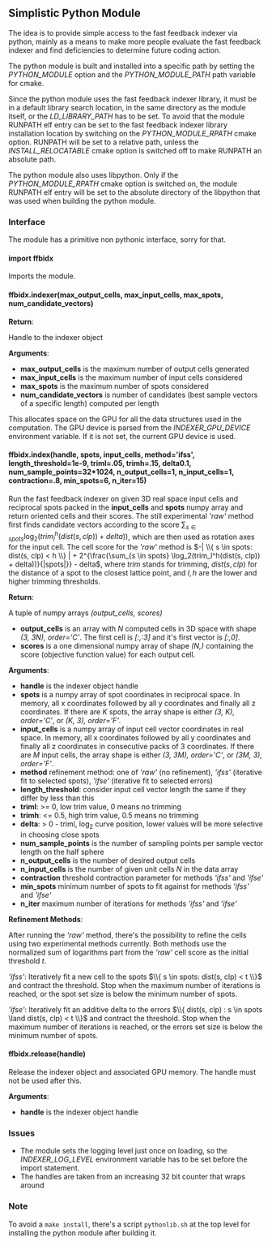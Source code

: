 ## Simplistic Python Module

The idea is to provide simple access to the fast feedback indexer via python, mainly as a means to make more people evaluate the fast feedback indexer and find deficiencies to determine future coding action.

The python module is built and installed into a specific path by setting the *PYTHON_MODULE* option and the *PYTHON_MODULE_PATH* path variable for cmake.

Since the python module uses the fast feedback indexer library, it must be in a default library search location, in the same directory as the module itself, or the *LD_LIBRARY_PATH* has to be set. To avoid that the module RUNPATH elf entry can be set to the fast feedback indexer library installation location by switching on the *PYTHON_MODULE_RPATH* cmake option. RUNPATH will be set to a relative path, unless the *INSTALL_RELOCATABLE* cmake option is switched off to make RUNPATH an absolute path.

The python module also uses libpython. Only if the *PYTHON_MODULE_RPATH* cmake option is switched on, the module RUNPATH elf entry will be set to the absolute directory of the libpython that was used when building the python module.

### Interface

The module has a primitive non pythonic interface, sorry for that.

#### import ffbidx

Imports the module.

#### ffbidx.indexer(max_output_cells, max_input_cells, max_spots, num_candidate_vectors)

**Return**:

Handle to the indexer object

**Arguments**:

- **max_output_cells** is the maximum number of output cells generated
- **max_input_cells** is the maximum number of input cells considered
- **max_spots** is the maximum number of spots considered
- **num_candidate_vectors** is number of candidates (best sample vectors of a specific length) computed per length

This allocates space on the GPU for all the data structures used in the computation. The GPU device is parsed from the *INDEXER_GPU_DEVICE* environment variable. If it is not set, the current GPU device is used.

#### ffbidx.index(handle, spots, input_cells, method='ifss', length_threshold=1e-9, triml=.05, trimh=.15, delta0.1, num_sample_points=32*1024, n_output_cells=1, n_input_cells=1, contraction=.8, min_spots=6, n_iter=15)

Run the fast feedback indexer on given 3D real space input cells and reciprocal spots packed in the **input_cells** and **spots** numpy array and return oriented cells and their scores. The still experimental *'raw'* method first finds candidate vectors according to the score $\sum_{s \in spots} \log_2(trim_l^h(dist(s, clp)) + delta))$, which are then used as rotation axes for the input cell. The cell score for the *'raw'* method is
$-| \\{ s \in spots: dist(s, clp) < h \\} | + 2^{\frac{\sum_{s \in spots} \log_2(trim_l^h(dist(s, clp)) + delta))}{|spots|}} - delta$, where $trim$ stands for trimming, $dist(s, clp)$ for the distance of a spot to the closest lattice point, and $l,h$ are the lower and higher trimming thresholds.

**Return**:

A tuple of numpy arrays *(output_cells, scores)*

- **output_cells** is an array with *N* computed cells in 3D space with shape *(3, 3N), order='C'*. The first cell is *\[:,:3\]* and it's first vector is *\[:,0\]*.
- **scores** is a one dimensional numpy array of shape *(N,)* containing the score (objective function value) for each output cell.

**Arguments**:

- **handle** is the indexer object handle
- **spots** is a numpy array of spot coordinates in reciprocal space. In memory, all x coordinates followed by all y coordinates and finally all z coordinates. If there are *K* spots, the array shape is either *(3, K), order='C'*, or *(K, 3), order='F'*.
- **input_cells** is a numpy array of input cell vector coordinates in real space. In memory, all x coordinates followed by all y coordinates and finally all z coordinates in consecutive packs of 3 coordinates. If there are *M* input cells, the array shape is either *(3, 3M), order='C'*, or *(3M, 3), order='F'*.
- **method** refinement method: one of *'raw'* (no refinement), *'ifss'* (iterative fit to selected spots), *'ifse'* (iterative fit to selected errors)
- **length_threshold**: consider input cell vector length the same if they differ by less than this
- **triml**: >= 0, low trim value, 0 means no trimming
- **trimh**: <= 0.5, high trim value, 0.5 means no trimming
- **delta**: > 0 - triml, $\log_2$ curve position, lower values will be more selective in choosing close spots
- **num_sample_points** is the number of sampling points per sample vector length on the half sphere
- **n_output_cells** is the number of desired output cells
- **n_input_cells** is the number of given unit cells *N* in the data array
- **contraction** threshold contraction parameter for methods *'ifss'* and *'ifse'*
- **min_spots** minimum number of spots to fit against for methods *'ifss'* and *'ifse'*
- **n_iter** maximum number of iterations for methods *'ifss'* and *'ifse'*

**Refinement Methods**:

After running the *'raw'* method, there's the possibility to refine the cells using two experimental methods currently.
Both methods use the normalized sum of logarithms part from the *'raw'* cell score as the initial threshold $t$.

*'ifss'*: Iteratively fit a new cell to the spots $\\{ s \in spots: dist(s, clp) < t \\}$ and contract the threshold. Stop when the maximum number of iterations is reached, or the spot set size is below the minimum number of spots.

*'ifse'*: Iteratively fit an additive delta to the errors $\\{ dist(s, clp) : s \in spots \land dist(s, clp) < t \\}$ and contract the threshold. Stop when the maximum number of iterations is reached, or the errors set size is below the minimum number of spots.

#### ffbidx.release(handle)

Release the indexer object and associated GPU memory. The handle must not be used after this.

**Arguments**:

- **handle** is the indexer object handle

### Issues

   * The module sets the logging level just once on loading, so the *INDEXER_LOG_LEVEL* environment variable has to be set before the import statement.
   * The handles are taken from an increasing 32 bit counter that wraps around

### Note

To avoid a `make install`, there's a script `pythonlib.sh` at the top level for installing the python module after building it.
